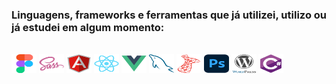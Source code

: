<h3>Linguagens, frameworks e ferramentas que já utilizei, utilizo ou já estudei em algum momento:</h3>
<div style="display: inline-block"><br>  
  <img align="center" alt="Figma" title="Figma" height="30" width="40" src="https://github.com/devicons/devicon/blob/master/icons/figma/figma-original.svg">
  <img align="center" alt="Sass" title="Sass" height="30" width="40" src="https://github.com/devicons/devicon/blob/master/icons/sass/sass-original.svg">
  <img align="center" alt="Angular" title="Angular" height="30" width="40" src="https://github.com/devicons/devicon/blob/master/icons/angularjs/angularjs-original.svg">
  <img align="center" alt="React" title="React" height="30" width="40" src="https://github.com/devicons/devicon/blob/master/icons/react/react-original.svg">  
  <img align="center" alt="Vue.js" title="Vue.js" height="30" width="40" src="https://github.com/devicons/devicon/blob/master/icons/vuejs/vuejs-original.svg">  
  <img align="center" alt="MySQL" title="MySQL" height="30" width="40" src="https://github.com/devicons/devicon/blob/master/icons/mysql/mysql-original.svg">
  <img align="center" alt="SQL Server" title="SQL Server" height="30" width="40" src="https://github.com/devicons/devicon/blob/master/icons/microsoftsqlserver/microsoftsqlserver-plain.svg">
  <img align="center" alt="Photoshop" title="Photoshop" height="30" width="40" src="https://github.com/devicons/devicon/blob/master/icons/photoshop/photoshop-original.svg">  
  <img align="center" alt="WordPress" title="WordPress" height="30" width="40" src="https://github.com/devicons/devicon/blob/master/icons/wordpress/wordpress-original.svg">
  <img align="center" alt="C#" title="C#" height="30" width="40" src="https://github.com/devicons/devicon/blob/master/icons/csharp/csharp-original.svg">
</div>
